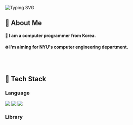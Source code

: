<div>

<!--Header-->
![Typing SVG](https://capsule-render.vercel.app/api?type=Venom&color=gradient&height=300&section=header&text=Welcome%20to%20my%20GitHub%20%F0%9F%A4%97&textColor=000000)

</div>

</div>
  <!--Body-->
  
  ## 👀 About Me
  #### :raising_hand: I am a computer programmer from Korea.<br/>
  #### :fire: I'm aiming for NYU's computer engineering department.<br/>
  <br/>
  <br/>


  ## 🧱 Tech Stack
  ### Language
 <!--Python-->
  <img src="https://img.shields.io/badge/Python-3776AB?style=flat-square&logo=Python&logoColor=white"/>
  <!--Java-->
 <img src="https://img.shields.io/badge/java-%23007396.svg?&style=for-the-badge&logo=java&logoColor=white" />
  <!--kotlin-->
  <img src="https://img.shields.io/badge/kotlin-%230095D5.svg?&style=for-the-badge&logo=kotlin&logoColor=white" />
  <br/>

  ### Library

  
<!--
**cone-001/cone-001** is a ✨ _special_ ✨ repository because its `README.md` (this file) appears on your GitHub profile.

Here are some ideas to get you started:

- 🔭 I’m currently working on ...
- 🌱 I’m currently learning ...
- 👯 I’m looking to collaborate on ...
- 🤔 I’m looking for help with ...
- 💬 Ask me about ...
- 📫 How to reach me: ...
- 😄 Pronouns: ...
- ⚡ Fun fact: ...
-->
